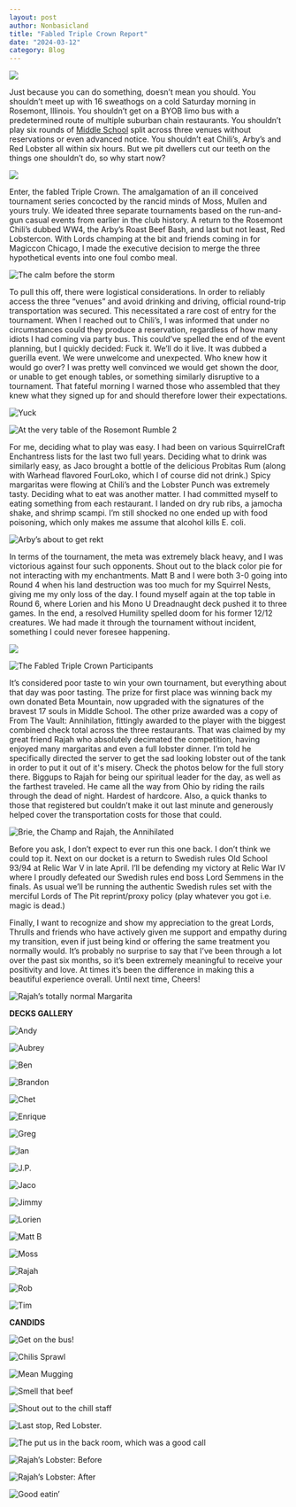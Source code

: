 ```yaml
---
layout: post
author: Nonbasicland
title: "Fabled Triple Crown Report"
date: "2024-03-12"
category: Blog
---
```


![](/assets/images/banners/enchantresss-presence.jpg)

Just because you can do something, doesn’t mean you should. You shouldn’t meet up with 16 sweathogs on a cold Saturday morning in Rosemont, Illinois. You shouldn’t get on a BYOB limo bus with a predetermined route of multiple suburban chain restaurants. You shouldn’t play six rounds of
[Middle School](https://lordsofthepit.com/formats#middle-school-rules) split across three venues without reservations or even advanced notice. You shouldn’t eat Chili’s, Arby’s and Red Lobster all within six hours. But we pit dwellers cut our teeth on the things one shouldn’t do, so why start now? 

![](/assets/images/2024fabledtriplecrown/FTC_Flyer.jpg)

Enter, the fabled Triple Crown. The amalgamation of an ill conceived tournament series concocted by the rancid minds of Moss, Mullen and yours truly. We ideated three separate tournaments based on the run-and-gun casual events from earlier in the club history. A return to the Rosemont Chili’s dubbed WW4, the Arby’s Roast Beef Bash, and last but not least, Red Lobstercon. With Lords champing at the bit and friends coming in for Magiccon Chicago, I made the executive decision to merge the three hypothetical events into one foul combo meal. 

![The calm before the storm](/assets/images/2024fabledtriplecrown/FTC_Bus1.jpg)

To pull this off, there were logistical considerations. In order to reliably access the three “venues” and avoid drinking and driving, official round-trip transportation was secured. This necessitated a rare cost of entry for the tournament. When I reached out to Chili’s, I was informed that under no circumstances could they produce a reservation, regardless of how many idiots I had coming via party bus. This could’ve spelled the end of the event planning, but I quickly decided: Fuck it. We’ll do it live. It was dubbed a guerilla event. We were unwelcome and unexpected. Who knew how it would go over? I was pretty well convinced we would get shown the door, or unable to get enough tables, or something similarly disruptive to a tournament. That fateful morning I warned those who assembled that they knew what they signed up for and should therefore lower their expectations.

![Yuck](/assets/images/2024fabledtriplecrown/FTC_Bus3.jpg)

![At the very table of the Rosemont Rumble 2](/assets/images/2024fabledtriplecrown/FTC_Chilis1.jpg)

For me, deciding what to play was easy. I had been on various SquirrelCraft Enchantress lists for the last two full years. Deciding what to drink was similarly easy, as Jaco brought a bottle of the delicious Probitas Rum (along with Warhead flavored FourLoko, which I of course did not drink.) Spicy margaritas were flowing at Chili’s and the Lobster Punch was extremely tasty. Deciding what to eat was another matter. I had committed myself to eating something from each restaurant. I landed on dry rub ribs, a jamocha shake, and shrimp scampi. I’m still shocked no one ended up with food poisoning, which only makes me assume that alcohol kills E. coli.

![Arby’s about to get rekt](/assets/images/2024fabledtriplecrown/FTC_Arbys1.jpg)

In terms of the tournament, the meta was extremely black heavy, and I was victorious against four such opponents. Shout out to the black color pie for not interacting with my enchantments. Matt B and I were both 3-0 going into Round 4 when his land destruction was too much for my Squirrel Nests, giving me my only loss of the day. I found myself again at the top table in Round 6, where Lorien and his Mono U Dreadnaught deck pushed it to three games. In the end, a resolved Humility spelled doom for his former 12/12 creatures. We had made it through the tournament without incident, something I could never foresee happening.

![](/assets/images/2024fabledtriplecrown/FTC_Results.jpg)

![The Fabled Triple Crown Participants](/assets/images/2024fabledtriplecrown/FTC_Group.jpg)

It’s considered poor taste to win your own tournament, but everything about that day was poor tasting. The prize for first place was winning back my own donated Beta Mountain, now upgraded with the signatures of the bravest 17 souls in Middle School. The other prize awarded was a copy of From The Vault: Annihilation, fittingly awarded to the player with the biggest combined check total across the three restaurants. That was claimed by my great friend Rajah who absolutely decimated the competition, having enjoyed many margaritas and even a full lobster dinner. I’m told he specifically directed the server to get the sad looking lobster out of the tank in order to put it out of it's misery. Check the photos below for the full story there. Biggups to Rajah for being our spiritual leader for the day, as well as the farthest traveled. He came all the way from Ohio by riding the rails through the dead of night. Hardest of hardcore. Also, a quick thanks to those that registered but couldn’t make it out last minute and generously helped cover the transportation costs for those that could.

![Brie, the Champ and Rajah, the Annihilated](/assets/images/2024fabledtriplecrown/FTC_RL5.jpg)

Before you ask, I don’t expect to ever run this one back. I don’t think we could top it. Next on our docket is a return to Swedish rules Old School 93/94 at Relic War V in late April. I’ll be defending my victory at Relic War IV where I proudly defeated our Swedish rules end boss Lord Semmens in the finals. As usual we’ll be running the authentic Swedish rules set with the merciful Lords of The Pit reprint/proxy policy (play whatever you got i.e. magic is dead.)

Finally, I want to recognize and show my appreciation to the great Lords, Thrulls and friends who have actively given me support and empathy during my transition, even if just being kind or offering the same treatment you normally would. It’s probably no surprise to say that I’ve been through a lot over the past six months, so it’s been extremely meaningful to receive your positivity and love. At times it’s been the difference in making this a beautiful experience overall. Until next time, Cheers!

![Rajah’s totally normal Margarita](/assets/images/2024fabledtriplecrown/FTC_RL2.jpg)

**DECKS GALLERY**

![Andy](/assets/images/2024fabledtriplecrown/FTC_Andy.jpg)

![Aubrey](/assets/images/2024fabledtriplecrown/FTC_Aubrey.jpg)

![Ben](/assets/images/2024fabledtriplecrown/FTC_Ben.jpg)

![Brandon](/assets/images/2024fabledtriplecrown/FTC_Brandon.png)

![Chet](/assets/images/2024fabledtriplecrown/FTC_Chet.jpg)

![Enrique](/assets/images/2024fabledtriplecrown/FTC_Enrique.jpg)

![Greg](/assets/images/2024fabledtriplecrown/FTC_Greg.jpg)

![Ian](/assets/images/2024fabledtriplecrown/FTC_Ian.jpg)

![J.P.](/assets/images/2024fabledtriplecrown/FTC_JP.jpg)

![Jaco](/assets/images/2024fabledtriplecrown/FTC_Jaco.jpg)

![Jimmy](/assets/images/2024fabledtriplecrown/FTC_Jimmy.jpg)

![Lorien](/assets/images/2024fabledtriplecrown/FTC_Lorien.jpg)

![Matt B](/assets/images/2024fabledtriplecrown/FTC_Matt.jpg)

![Moss](/assets/images/2024fabledtriplecrown/FTC_Moss.jpg)

![Rajah](/assets/images/2024fabledtriplecrown/FTC_Rajah.jpg)

![Rob](/assets/images/2024fabledtriplecrown/FTC_Rob.jpg)

![Tim](/assets/images/2024fabledtriplecrown/FTC_Tim.png)

**CANDIDS**

![Get on the bus!](/assets/images/2024fabledtriplecrown/FTC_Bus2.jpg)

![Chilis Sprawl](/assets/images/2024fabledtriplecrown/FTC_Chilis2.jpg)

![Mean Mugging](/assets/images/2024fabledtriplecrown/FTC_Chilis3.jpg)

![Smell that beef](/assets/images/2024fabledtriplecrown/FTC_Arbys2.jpg)

![Shout out to the chill staff](/assets/images/2024fabledtriplecrown/FTC_Arbys3.jpg)

![Last stop, Red Lobster.](/assets/images/2024fabledtriplecrown/FTC_Bus4.jpg)

![The put us in the back room, which was a good call](/assets/images/2024fabledtriplecrown/FTC_RL3.jpg)

![Rajah’s Lobster: Before](/assets/images/2024fabledtriplecrown/FTC_RL1.jpg)

![Rajah’s Lobster: After](/assets/images/2024fabledtriplecrown/FTC_RL4.jpg)

![Good eatin’](/assets/images/2024fabledtriplecrown/FTC_RL6.jpg)
